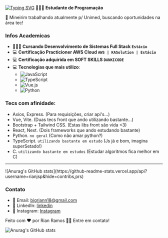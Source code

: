 [![Typing SVG](https://readme-typing-svg.demolab.com?font=Fira+Code&weight=900&size=23&pause=1000&color=5D02F7&random=false&width=435&lines=Hello!+I+Am+Rian+Ramos)](https://git.io/typing-svg)
👨🏻‍💻 **Estudante de Programação**

🏢 Mineirim trabalhando atualmente p/ Unimed, buscando oportunidades na área tec!

### Infos Academicas
- 👨🏻‍🎓 **Cursando Desenvolvimento de Sistemas Full Stack `Estácio`**
- 💻 **Certificação Practicioner AWS Cloud `AWS | KASolution | Estácio`**
- 💻 **Certificação adquirida em SOFT SKILLS `DANKICODE`**
- 💻 **Tecnologias que mais utilizo**: 
   - ![JavaScript](https://img.shields.io/badge/-JavaScript-yellow)
   - ![TypeScript](https://img.shields.io/badge/TypeScript-007ACC?style=flat&logo=typescript&logoColor=white)
   - ![Vue.js](https://img.shields.io/badge/-Vue.js-green)
   - ![Python](https://img.shields.io/badge/-Python-blue)

### Tecs com afinidade:
- Axios, Express. (Para requisições, criar api's...)
- Vue, Vite. (Duas tecs front que ando utilizando bastante...)
- Bootstrap + Tailwind CSS. (Estas libs front são vida <3)
- React, Next. (Dois frameworks que ando estudando bastante)
- Python. `no geral` (Como não amar python?)
- TypeScript. `utilizando bastante em estudo` (Js já e bom, imagina superSetado!)
- C. `utilizando bastante em estudos` (Estudar algoritmos fica melhor em C)
<hr>
![Anurag's GitHub stats](https://github-readme-stats.vercel.app/api?username=rianjsp&hide=contribs,prs)


### Contato
- 📧 Email: bigriann18@gmail.com
- 🔗 LinkedIn: [linkedin](https://www.linkedin.com/in/rian-joseph-946506239)
- 📸 Instagram: [Instagram](https://instagram.com/rian_jsp)

Feito com ❤️ por Rian Ramos 👋🏽 Entre em contato!

![Anurag's GitHub stats](https://github-readme-stats.vercel.app/api?username=rianjsp&theme=aura&show_icons=true)
